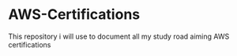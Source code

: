# AWS-Certifications
This repository i will use to document all my study road aiming AWS certifications
